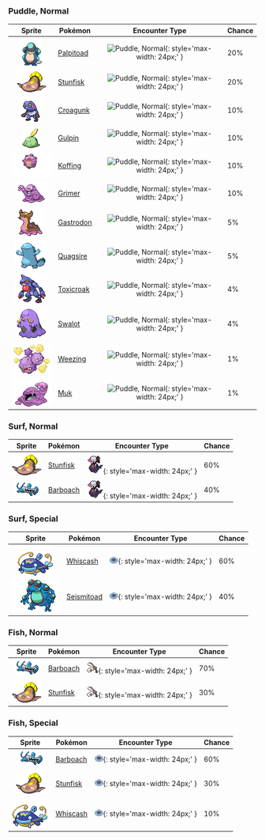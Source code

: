

### Puddle, Normal


| Sprite | Pokémon | Encounter Type | Chance |
| :---: | --- | :---: | --- |
| ![Palpitoad](https://raw.githubusercontent.com/PokeAPI/sprites/master/sprites/pokemon/versions/generation-v/black-white/animated/536.gif) | [Palpitoad](../pokemon/palpitoad.md/) | ![Puddle, Normal](../assets/encounter_types/puddle_normal.png){: style='max-width: 24px;' } | 20% |
| ![Stunfisk](https://raw.githubusercontent.com/PokeAPI/sprites/master/sprites/pokemon/versions/generation-v/black-white/animated/618.gif) | [Stunfisk](../pokemon/stunfisk.md/) | ![Puddle, Normal](../assets/encounter_types/puddle_normal.png){: style='max-width: 24px;' } | 20% |
| ![Croagunk](https://raw.githubusercontent.com/PokeAPI/sprites/master/sprites/pokemon/versions/generation-v/black-white/animated/453.gif) | [Croagunk](../pokemon/croagunk.md/) | ![Puddle, Normal](../assets/encounter_types/puddle_normal.png){: style='max-width: 24px;' } | 10% |
| ![Gulpin](https://raw.githubusercontent.com/PokeAPI/sprites/master/sprites/pokemon/versions/generation-v/black-white/animated/316.gif) | [Gulpin](../pokemon/gulpin.md/) | ![Puddle, Normal](../assets/encounter_types/puddle_normal.png){: style='max-width: 24px;' } | 10% |
| ![Koffing](https://raw.githubusercontent.com/PokeAPI/sprites/master/sprites/pokemon/versions/generation-v/black-white/animated/109.gif) | [Koffing](../pokemon/koffing.md/) | ![Puddle, Normal](../assets/encounter_types/puddle_normal.png){: style='max-width: 24px;' } | 10% |
| ![Grimer](https://raw.githubusercontent.com/PokeAPI/sprites/master/sprites/pokemon/versions/generation-v/black-white/animated/88.gif) | [Grimer](../pokemon/grimer.md/) | ![Puddle, Normal](../assets/encounter_types/puddle_normal.png){: style='max-width: 24px;' } | 10% |
| ![Gastrodon](https://raw.githubusercontent.com/PokeAPI/sprites/master/sprites/pokemon/versions/generation-v/black-white/animated/423.gif) | [Gastrodon](../pokemon/gastrodon.md/) | ![Puddle, Normal](../assets/encounter_types/puddle_normal.png){: style='max-width: 24px;' } | 5% |
| ![Quagsire](https://raw.githubusercontent.com/PokeAPI/sprites/master/sprites/pokemon/versions/generation-v/black-white/animated/195.gif) | [Quagsire](../pokemon/quagsire.md/) | ![Puddle, Normal](../assets/encounter_types/puddle_normal.png){: style='max-width: 24px;' } | 5% |
| ![Toxicroak](https://raw.githubusercontent.com/PokeAPI/sprites/master/sprites/pokemon/versions/generation-v/black-white/animated/454.gif) | [Toxicroak](../pokemon/toxicroak.md/) | ![Puddle, Normal](../assets/encounter_types/puddle_normal.png){: style='max-width: 24px;' } | 4% |
| ![Swalot](https://raw.githubusercontent.com/PokeAPI/sprites/master/sprites/pokemon/versions/generation-v/black-white/animated/317.gif) | [Swalot](../pokemon/swalot.md/) | ![Puddle, Normal](../assets/encounter_types/puddle_normal.png){: style='max-width: 24px;' } | 4% |
| ![Weezing](https://raw.githubusercontent.com/PokeAPI/sprites/master/sprites/pokemon/versions/generation-v/black-white/animated/110.gif) | [Weezing](../pokemon/weezing.md/) | ![Puddle, Normal](../assets/encounter_types/puddle_normal.png){: style='max-width: 24px;' } | 1% |
| ![Muk](https://raw.githubusercontent.com/PokeAPI/sprites/master/sprites/pokemon/versions/generation-v/black-white/animated/89.gif) | [Muk](../pokemon/muk.md/) | ![Puddle, Normal](../assets/encounter_types/puddle_normal.png){: style='max-width: 24px;' } | 1%

### Surf, Normal


| Sprite | Pokémon | Encounter Type | Chance |
| :---: | --- | :---: | --- |
| ![Stunfisk](https://raw.githubusercontent.com/PokeAPI/sprites/master/sprites/pokemon/versions/generation-v/black-white/animated/618.gif) | [Stunfisk](../pokemon/stunfisk.md/) | ![Surf, Normal](../assets/encounter_types/surf_normal.png){: style='max-width: 24px;' } | 60% |
| ![Barboach](https://raw.githubusercontent.com/PokeAPI/sprites/master/sprites/pokemon/versions/generation-v/black-white/animated/339.gif) | [Barboach](../pokemon/barboach.md/) | ![Surf, Normal](../assets/encounter_types/surf_normal.png){: style='max-width: 24px;' } | 40%

### Surf, Special


| Sprite | Pokémon | Encounter Type | Chance |
| :---: | --- | :---: | --- |
| ![Whiscash](https://raw.githubusercontent.com/PokeAPI/sprites/master/sprites/pokemon/versions/generation-v/black-white/animated/340.gif) | [Whiscash](../pokemon/whiscash.md/) | ![Surf, Special](../assets/encounter_types/surf_special.png){: style='max-width: 24px;' } | 60% |
| ![Seismitoad](https://raw.githubusercontent.com/PokeAPI/sprites/master/sprites/pokemon/versions/generation-v/black-white/animated/537.gif) | [Seismitoad](../pokemon/seismitoad.md/) | ![Surf, Special](../assets/encounter_types/surf_special.png){: style='max-width: 24px;' } | 40%

### Fish, Normal


| Sprite | Pokémon | Encounter Type | Chance |
| :---: | --- | :---: | --- |
| ![Barboach](https://raw.githubusercontent.com/PokeAPI/sprites/master/sprites/pokemon/versions/generation-v/black-white/animated/339.gif) | [Barboach](../pokemon/barboach.md/) | ![Fish, Normal](../assets/encounter_types/fish_normal.png){: style='max-width: 24px;' } | 70% |
| ![Stunfisk](https://raw.githubusercontent.com/PokeAPI/sprites/master/sprites/pokemon/versions/generation-v/black-white/animated/618.gif) | [Stunfisk](../pokemon/stunfisk.md/) | ![Fish, Normal](../assets/encounter_types/fish_normal.png){: style='max-width: 24px;' } | 30%

### Fish, Special


| Sprite | Pokémon | Encounter Type | Chance |
| :---: | --- | :---: | --- |
| ![Barboach](https://raw.githubusercontent.com/PokeAPI/sprites/master/sprites/pokemon/versions/generation-v/black-white/animated/339.gif) | [Barboach](../pokemon/barboach.md/) | ![Fish, Special](../assets/encounter_types/fish_special.png){: style='max-width: 24px;' } | 60% |
| ![Stunfisk](https://raw.githubusercontent.com/PokeAPI/sprites/master/sprites/pokemon/versions/generation-v/black-white/animated/618.gif) | [Stunfisk](../pokemon/stunfisk.md/) | ![Fish, Special](../assets/encounter_types/fish_special.png){: style='max-width: 24px;' } | 30% |
| ![Whiscash](https://raw.githubusercontent.com/PokeAPI/sprites/master/sprites/pokemon/versions/generation-v/black-white/animated/340.gif) | [Whiscash](../pokemon/whiscash.md/) | ![Fish, Special](../assets/encounter_types/fish_special.png){: style='max-width: 24px;' } | 10% |
